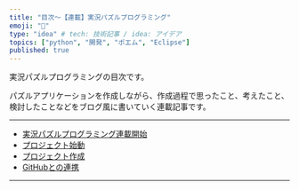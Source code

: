```yaml
---
title: "目次～【連載】実況パズルプログラミング"
emoji: "🙌"
type: "idea" # tech: 技術記事 / idea: アイデア
topics: ["python", "開発", "ポエム", "Eclipse"]
published: true
---
```

実況パズルプログラミングの目次です。

パズルアプリケーションを作成しながら、作成過程で思ったこと、考えたこと、検討したことなどをブログ風に書いていく連載記事です。

-----

- [実況パズルプログラミング連載開始](https://zenn.dev/ogwk/articles/ppb240309blog)
- [プロジェクト始動](https://zenn.dev/ogwk/articles/ppb240319py_install)
- [プロジェクト作成](https://zenn.dev/ogwk/articles//ppb240325project)
- [GitHubとの連携](https://zenn.dev/ogwk/articles/ppb240330git)

-----
